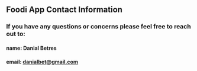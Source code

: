 ## Foodi App Contact Information

### If you have any questions or concerns please feel free to reach out to:

#### name: Danial Betres

#### email: danialbet@gmail.com
